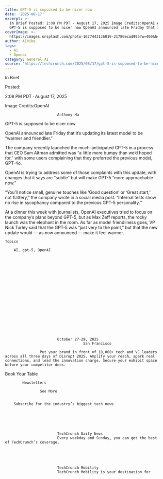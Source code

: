 ```yaml
---
title: GPT-5 is supposed to be nicer now
date: '2025-08-17'
excerpt: >-
  In Brief Posted: 2:08 PM PDT · August 17, 2025 Image Credits:OpenAI Anthony Ha
  GPT-5 is supposed to be nicer now OpenAI announced late Friday that it’...
coverImage: >-
  https://images.unsplash.com/photo-1677442136019-21780ecad995?w=400&h=200&fit=crop&auto=format
author: AIVibe
tags:
  - Ai
  - Openai
category: General AI
source: 'https://techcrunch.com/2025/08/17/gpt-5-is-supposed-to-be-nicer-now/'
---
```

In Brief



Posted:


2:08 PM PDT · August 17, 2025



Image Credits:OpenAI



	
		
							
											
									
					
		
							Anthony Ha
					
	



GPT-5 is supposed to be nicer now


OpenAI announced late Friday that it’s updating its latest model to be “warmer and friendlier.”

The company recently launched the much-anticipated GPT-5 in a process that CEO Sam Altman admitted was “a little more bumpy than we’d hoped for,” with some users complaining that they preferred the previous model, GPT-4o.


	
	




	
	



OpenAI is trying to address some of those complaints with this update, with changes that it says are “subtle” but will make GPT-5 “more approachable now.”

“You’ll notice small, genuine touches like ‘Good question’ or ‘Great start,’ not flattery,” the company wrote in a social media post. “Internal tests show no rise in sycophancy compared to the previous GPT-5 personality.“

At a dinner this week with journalists, OpenAI executives tried to focus on the company’s plans beyond GPT-5, but as Max Zeff reports, the rocky launch was the elephant in the room. As far as model friendliness goes, VP Nick Turley said that the GPT-5 was “just very to the point,” but that the new update would — as now announced — make it feel warmer.



	Topics
	
		AI, gpt-5, OpenAI	









	
	






	
					
				
							October 27-29, 2025
										San Francisco
					
					Put your brand in front of 10,000+ tech and VC leaders across all three days of Disrupt 2025. Amplify your reach, spark real connections, and lead the innovation charge. Secure your exhibit space before your competitor does.
				


Book Your Table


	








	
		
			Newsletters
							
					See More
				
					
		Subscribe for the industry’s biggest tech news
	
	
		
			
									
						
							TechCrunch Daily News
							Every weekday and Sunday, you can get the best of TechCrunch’s coverage.
							
						
					
									
						
							TechCrunch Mobility
							TechCrunch Mobility is your destination for 
